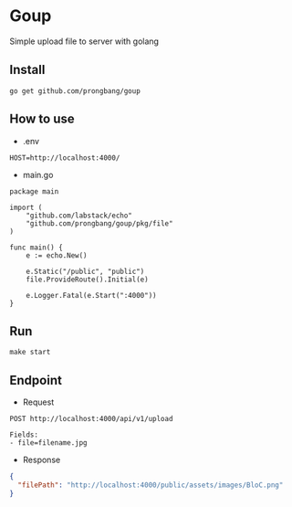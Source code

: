 # Goup

Simple upload file to server with golang

## Install

```
go get github.com/prongbang/goup
```

## How to use

- .env

```
HOST=http://localhost:4000/
```

- main.go

```golang
package main

import (
	"github.com/labstack/echo"
	"github.com/prongbang/goup/pkg/file"
)

func main() {
	e := echo.New()

	e.Static("/public", "public")
	file.ProvideRoute().Initial(e)

	e.Logger.Fatal(e.Start(":4000"))
}
```

## Run

```
make start
```

## Endpoint

- Request

```
POST http://localhost:4000/api/v1/upload

Fields:
- file=filename.jpg
```

- Response

```json
{
  "filePath": "http://localhost:4000/public/assets/images/BloC.png"
}
```